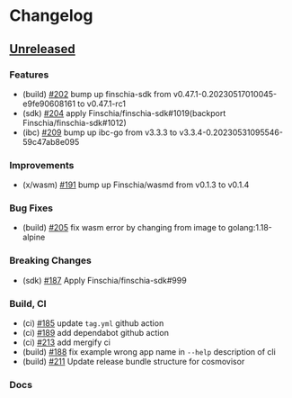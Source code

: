 <!--
Guiding Principles:

Changelogs are for humans, not machines.
There should be an entry for every single version.
The same types of changes should be grouped.
Versions and sections should be linkable.
The latest version comes first.
The release date of each version is displayed.
Mention whether you follow Semantic Versioning.

Usage:

Change log entries are to be added to the Unreleased section under the
appropriate stanza (see below). Each entry should ideally include a tag and
the Github issue reference in the following format:

* (<tag>) \#<issue-number> message

The issue numbers will later be link-ified during the release process so you do
not have to worry about including a link manually, but you can if you wish.

Types of changes (Stanzas):

"Features" for new features.
"Improvements" for changes in existing functionality.
"Deprecated" for soon-to-be removed features.
"Bug Fixes" for any bug fixes.
"Client Breaking" for breaking CLI commands and REST routes.
"State Machine Breaking" for breaking the AppState

Ref: https://keepachangelog.com/en/1.0.0/
-->

# Changelog

## [Unreleased]

### Features
* (build) [\#202](https://github.com/Finschia/finschia/pull/202) bump up finschia-sdk from v0.47.1-0.20230517010045-e9fe90608161 to v0.47.1-rc1
* (sdk) [\#204](https://github.com/Finschia/finschia/pull/204) apply Finschia/finschia-sdk#1019(backport Finschia/finschia-sdk#1012)
* (ibc) [\#209](https://github.com/Finschia/finschia/pull/209) bump up ibc-go from v3.3.3 to v3.3.4-0.20230531095546-59c47ab8e095

### Improvements
* (x/wasm) [\#191](https://github.com/Finschia/finschia/pull/191) bump up Finschia/wasmd from v0.1.3 to v0.1.4

### Bug Fixes
* (build) [\#205](https://github.com/Finschia/finschia/pull/205) fix wasm error by changing from image to golang:1.18-alpine

### Breaking Changes
* (sdk) [\#187](https://github.com/finschia/finschia/pull/187) Apply Finschia/finschia-sdk#999

### Build, CI
* (ci) [\#185](https://github.com/Finschia/finschia/pull/185) update `tag.yml` github action
* (ci) [\#189](https://github.com/Finschia/finschia/pull/189) add dependabot github action
* (ci) [\#213](https://github.com/Finschia/finschia/pull/213) add mergify ci
* (build) [\#188](https://github.com/Finschia/finschia/pull/188) fix example wrong app name in `--help` description of cli
* (build) [\#211](https://github.com/Finschia/finschia/pull/211) Update release bundle structure for cosmovisor

### Docs

<!-- Release links -->
[Unreleased]: https://github.com/Finschia/finschia/compare/v1.0.0...HEAD
